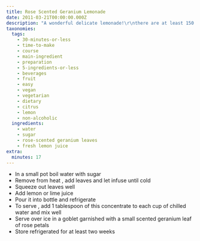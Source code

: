 ```yaml
---
title: Rose Scented Geranium Lemonade
date: 2011-03-21T00:00:00.000Z
description: "A wonderful delicate lemonade!\r\nthere are at least 150 different varieties of scented pelargonium (commonly known as scented geraniums), including mint, rose, apple, apricot, nutmeg, lemon, orange, lime, ginger, cinnamon and coconut, to name a few.\r\nspecies of pelargonium are evergreen perennials indigenous to southern africa and are drought and heat tolerant, and can tolerate only minor frosts.\r\nfor this lemonade i use rose scented pelargoniums leaves that i became from my friends in crete (greece)."
taxonomies:
  tags:
    - 30-minutes-or-less
    - time-to-make
    - course
    - main-ingredient
    - preparation
    - 5-ingredients-or-less
    - beverages
    - fruit
    - easy
    - vegan
    - vegetarian
    - dietary
    - citrus
    - lemon
    - non-alcoholic
  ingredients:
    - water
    - sugar
    - rose-scented geranium leaves
    - fresh lemon juice
extra:
  minutes: 17
---
```

 - In a small pot boil water with sugar
 - Remove from heat , add leaves and let infuse until cold
 - Squeeze out leaves well
 - Add lemon or lime juice
 - Pour it into bottle and refrigerate
 - To serve , add 1 tablespoon of this concentrate to each cup of chilled water and mix well
 - Serve over ice in a goblet garnished with a small scented geranium leaf of rose petals
 - Store refrigerated for at least two weeks
